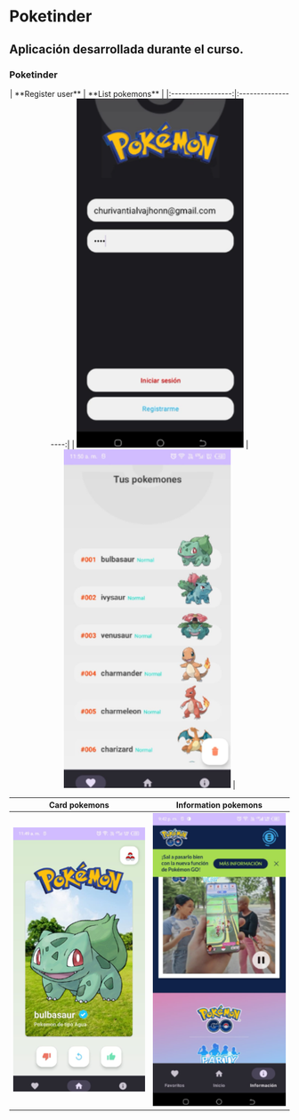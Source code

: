 # Poketinder

## Aplicación desarrollada durante el curso.

### Poketinder
<p align="center">
  | **Register user** | **List pokemons** |
|:-----------------:|:------------------:|
| <img src="https://github.com/Jhonchuri11/GestorDocumental_Frontend_Busqueda/blob/master/R1-app/register-user-poketinder.png" width="300" /> | <img src="https://github.com/Jhonchuri11/GestorDocumental_Frontend_Busqueda/blob/master/R1-app/list-favorite-pkemons.png" width="300" /> |

| **Card pokemons** | **Information pokemons** |
|:-----------------:|:-----------------------:|
| <img src="https://github.com/Jhonchuri11/GestorDocumental_Frontend_Busqueda/blob/master/R1-app/card-pokemons.png" width="300" /> | <img src="https://github.com/Jhonchuri11/GestorDocumental_Frontend_Busqueda/blob/master/R1-app/information-poketinde.png" width="300" /> |
</p>




